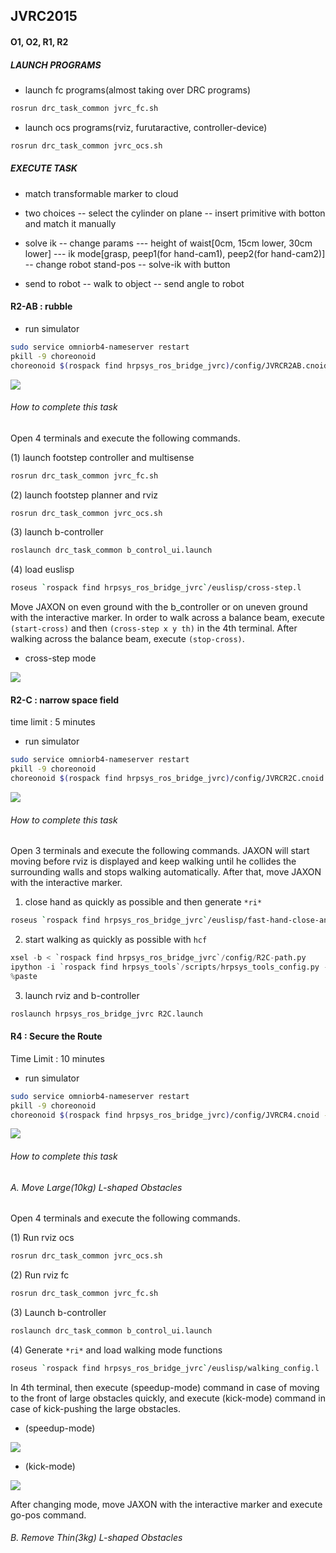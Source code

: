 ## JVRC2015

#### O1, O2, R1, R2

##### LAUNCH PROGRAMS

- launch fc programs(almost taking over DRC programs)

```bash
rosrun drc_task_common jvrc_fc.sh
```

- launch ocs programs(rviz, furutaractive, controller-device)

```bash
rosrun drc_task_common jvrc_ocs.sh
```

##### EXECUTE TASK

- match transformable marker to cloud
- two choices
-- select the cylinder on plane
-- insert primitive with botton and match it manually

- solve ik
-- change params
--- height of waist[0cm, 15cm lower, 30cm lower]
--- ik mode[grasp, peep1(for hand-cam1), peep2(for hand-cam2)]
-- change robot stand-pos
-- solve-ik with button

- send to robot
-- walk to object
-- send angle to robot
 
#### R2-AB : rubble

- run simulator

```bash
sudo service omniorb4-nameserver restart
pkill -9 choreonoid
choreonoid $(rospack find hrpsys_ros_bridge_jvrc)/config/JVRCR2AB.cnoid --start-simulation
```

![](images/task_R2-AB.png)

###### How to complete this task

Open 4 terminals and execute the following commands.

(1) launch footstep controller and multisense

```bash
rosrun drc_task_common jvrc_fc.sh
```

(2) launch footstep planner and rviz

```bash
rosrun drc_task_common jvrc_ocs.sh
```

(3) launch b-controller

```bash
roslaunch drc_task_common b_control_ui.launch
```

(4) load euslisp

```bash
roseus `rospack find hrpsys_ros_bridge_jvrc`/euslisp/cross-step.l
```

Move JAXON on even ground with the b_controller or on uneven ground with the interactive marker. 
In order to walk across a balance beam, execute ```(start-cross)``` and then ```(cross-step x y th)``` in the 4th terminal. After walking across the balance beam, execute ```(stop-cross)```.

- cross-step mode

![](images/cross-step.png)

#### R2-C : narrow space field

time limit : 5 minutes

- run simulator

```bash
sudo service omniorb4-nameserver restart
pkill -9 choreonoid
choreonoid $(rospack find hrpsys_ros_bridge_jvrc)/config/JVRCR2C.cnoid --start-simulation
```

![](images/task_R2-C.png)

###### How to complete this task

Open 3 terminals and execute the following commands. JAXON will start moving before rviz is displayed and keep walking until he collides the surrounding walls and stops walking automatically. After that, move JAXON with the interactive marker.

1. close hand as quickly as possible and then generate ``*ri*``

```bash
roseus `rospack find hrpsys_ros_bridge_jvrc`/euslisp/fast-hand-close-and-generate-ri.l
```

2. start walking as quickly as possible with ``hcf``

```python
xsel -b < `rospack find hrpsys_ros_bridge_jvrc`/config/R2C-path.py
ipython -i `rospack find hrpsys_tools`/scripts/hrpsys_tools_config.py -- --use-unstable-rtc --host localhost --port 2809
%paste
```

3. launch rviz and b-controller

```bash
roslaunch hrpsys_ros_bridge_jvrc R2C.launch
```

#### R4 : Secure the Route

Time Limit : 10 minutes

- run simulator

```bash
sudo service omniorb4-nameserver restart
pkill -9 choreonoid
choreonoid $(rospack find hrpsys_ros_bridge_jvrc)/config/JVRCR4.cnoid --start-simulation
```

![](images/task_R4.png)

###### How to complete this task

###### A. Move Large(10kg) L-shaped Obstacles

Open 4 terminals and execute the following commands.

(1) Run rviz ocs

```bash
rosrun drc_task_common jvrc_ocs.sh
```

(2) Run rviz fc

```bash
rosrun drc_task_common jvrc_fc.sh
```

(3) Launch b-controller

```bash
roslaunch drc_task_common b_control_ui.launch
```

(4) Generate ``*ri*`` and load walking mode functions

```bash
roseus `rospack find hrpsys_ros_bridge_jvrc`/euslisp/walking_config.l
```

In 4th terminal, then execute (speedup-mode) command in case of moving to the front of large obstacles quickly, and execute (kick-mode) command in case of kick-pushing the large obstacles.

- (speedup-mode)

![](images/speedup_mode.png)

- (kick-mode)

![](images/kick_mode.png)

After changing mode, move JAXON with the interactive marker and execute go-pos command.

###### B. Remove Thin(3kg) L-shaped Obstacles
